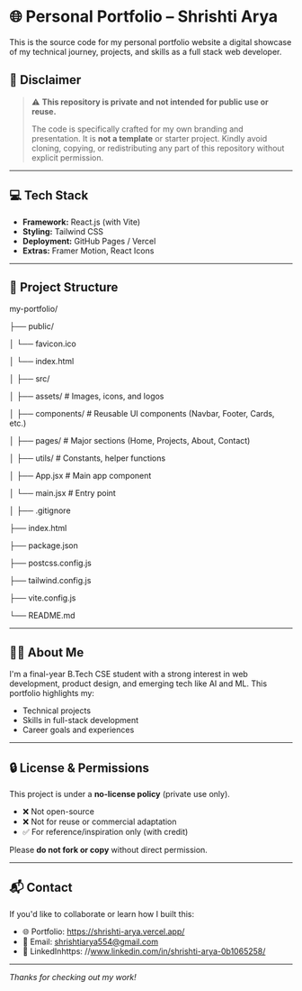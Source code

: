 # 🌐 Personal Portfolio – Shrishti Arya

This is the source code for my personal portfolio website  a digital showcase of my technical journey, projects, and skills as a full stack web developer.

## 🚫 Disclaimer

> ⚠️ **This repository is private and not intended for public use or reuse.**
>
> The code is specifically crafted for my own branding and presentation. It is **not a template** or starter project. Kindly avoid cloning, copying, or redistributing any part of this repository without explicit permission.

---

## 💻 Tech Stack

- **Framework:** React.js (with Vite)
- **Styling:** Tailwind CSS
- **Deployment:** GitHub Pages / Vercel
- **Extras:** Framer Motion, React Icons

---

## 📁 Project Structure
my-portfolio/

├── public/

│ └── favicon.ico

│ └── index.html

│
├── src/

│ ├── assets/ # Images, icons, and logos

│ ├── components/ # Reusable UI components (Navbar, Footer, Cards, etc.)

│ ├── pages/ # Major sections (Home, Projects, About, Contact)

│ ├── utils/ # Constants, helper functions

│ ├── App.jsx # Main app component

│ └── main.jsx # Entry point

│
├── .gitignore

├── index.html

├── package.json

├── postcss.config.js

├── tailwind.config.js

├── vite.config.js

└── README.md

---

## 🧑‍💼 About Me

I'm a final-year B.Tech CSE student with a strong interest in web development, product design, and emerging tech like AI and ML. This portfolio highlights my:

- Technical projects
- Skills in full-stack development
- Career goals and experiences

---

## 🔒 License & Permissions

This project is under a **no-license policy** (private use only).

- ❌ Not open-source  
- ❌ Not for reuse or commercial adaptation  
- ✅ For reference/inspiration only (with credit)

Please **do not fork or copy** without direct permission.

---

## 📬 Contact

If you'd like to collaborate or learn how I built this:

- 🌐 Portfolio: https://shrishti-arya.vercel.app/
- 📧 Email: shrishtiarya554@gmail.com
- 💼 LinkedInhttps: //www.linkedin.com/in/shrishti-arya-0b1065258/

---

_Thanks for checking out my work!_

